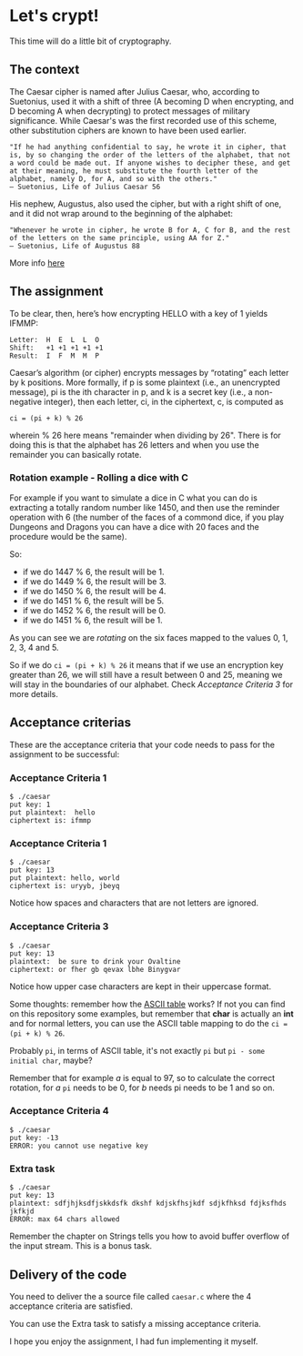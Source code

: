 # Let's crypt!

This time will do a little bit of cryptography.

## The context

The Caesar cipher is named after Julius Caesar, who, according to Suetonius, used it with a shift of three (A becoming D when encrypting, and D becoming A when decrypting) to protect messages of military significance. While Caesar's was the first recorded use of this scheme, other substitution ciphers are known to have been used earlier.

    "If he had anything confidential to say, he wrote it in cipher, that is, by so changing the order of the letters of the alphabet, that not a word could be made out. If anyone wishes to decipher these, and get at their meaning, he must substitute the fourth letter of the alphabet, namely D, for A, and so with the others."
    — Suetonius, Life of Julius Caesar 56

His nephew, Augustus, also used the cipher, but with a right shift of one, and it did not wrap around to the beginning of the alphabet:

    "Whenever he wrote in cipher, he wrote B for A, C for B, and the rest of the letters on the same principle, using AA for Z."
    — Suetonius, Life of Augustus 88

More info [here](https://en.wikipedia.org/wiki/Caesar_cipher)

## The assignment

To be clear, then, here’s how encrypting HELLO with a key of 1 yields IFMMP:

```
Letter:  H  E  L  L  O
Shift:   +1 +1 +1 +1 +1
Result:  I  F  M  M  P
```

Caesar’s algorithm (or cipher) encrypts messages by “rotating” each letter by k positions. More formally, if p is some plaintext (i.e., an unencrypted message), pi is the ith character in p, and k is a secret key (i.e., a non-negative integer), then each letter, ci, in the ciphertext, c, is computed as

`ci = (pi + k) % 26`

wherein % 26 here means "remainder when dividing by 26". There is for doing this is that the alphabet has 26 letters and when you use the remainder you can basically rotate.

### Rotation example - Rolling a dice with C

For example if you want to simulate a dice in C what you can do is extracting a totally random number like 1450, and then use the reminder operation with 6 (the number of the faces of a commond dice, if you play Dungeons and Dragons you can have a dice with 20 faces and the procedure would be the same).

So:

- if we do 1447 % 6, the result will be 1.
- if we do 1449 % 6, the result will be 3.
- if we do 1450 % 6, the result will be 4.
- if we do 1451 % 6, the result will be 5.
- if we do 1452 % 6, the result will be 0.
- if we do 1451 % 6, the result will be 1.

As you can see we are *rotating* on the six faces mapped to the values 0, 1, 2, 3, 4 and 5.

So if we do `ci = (pi + k) % 26` it means that if we use an encryption key greater than 26, we will still have a result between 0 and 25, meaning we will stay in the boundaries of our alphabet. Check *Acceptance Criteria 3* for more details. 

## Acceptance criterias

These are the acceptance criteria that your code needs to pass for the assignment to be successful:

### Acceptance Criteria 1

```
$ ./caesar
put key: 1
put plaintext:  hello
ciphertext is: ifmmp
```

### Acceptance Criteria 1

```
$ ./caesar
put key: 13
put plaintext: hello, world
ciphertext is: uryyb, jbeyq
```

Notice how spaces and characters that are not letters are ignored.

### Acceptance Criteria 3

```
$ ./caesar
put key: 13
plaintext:  be sure to drink your Ovaltine
ciphertext: or fher gb qevax lbhe Binygvar
```

Notice how upper case characters are kept in their uppercase format. 

Some thoughts: remember how the [ASCII table](http://www.asciitable.com/) works? If not you can find on this repository some examples, but remember that **char** is actually an **int** and for normal letters, you can use the ASCII table mapping to do the `ci = (pi + k) % 26`.

Probably `pi`, in terms of ASCII table, it's not exactly `pi` but `pi - some initial char`, maybe?

Remember that for example *a* is equal to 97, so to calculate the correct rotation, for *a* `pi` needs to be 0, for *b* needs pi needs to be 1 and so on.

### Acceptance Criteria 4

```
$ ./caesar
put key: -13
ERROR: you cannot use negative key
```

### Extra task

```
$ ./caesar
put key: 13
plaintext: sdfjhjksdfjskkdsfk dkshf kdjskfhsjkdf sdjkfhksd fdjksfhds jkfkjd
ERROR: max 64 chars allowed
```

Remember the chapter on Strings tells you how to avoid buffer overflow of the input stream. This is a bonus task.

## Delivery of the code

You need to deliver the a source file called `caesar.c` where the 4 acceptance criteria are satisfied.

You can use the Extra task to satisfy a missing acceptance criteria.

I hope you enjoy the assignment, I had fun implementing it myself.
